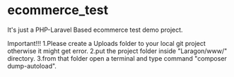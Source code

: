 # ecommerce_test
It's just a  PHP-Laravel Based ecommerce test demo project.

Important!!!
1.Please create a Uploads folder to your local git project otherwise it might get error.
2.put the project folder inside "Laragon/www/" directory.
3.from that folder open a terminal and type command "composer dump-autoload".
